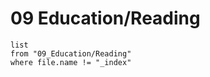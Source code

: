 # 09 Education/Reading

```dataview
list
from "09_Education/Reading"
where file.name != "_index"
```
